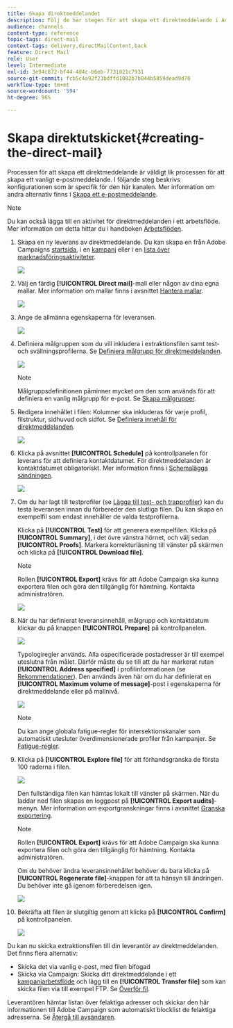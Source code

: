 ```yaml
---
title: Skapa direktmeddelandet
description: Följ de här stegen för att skapa ett direktmeddelande i Adobe Campaign.
audience: channels
content-type: reference
topic-tags: direct-mail
context-tags: delivery,directMailContent,back
feature: Direct Mail
role: User
level: Intermediate
exl-id: 3e94c872-bf44-4d4c-b6eb-7731021c7931
source-git-commit: fcb5c4a92f23bdffd1082b7b044b5859dead9d70
workflow-type: tm+mt
source-wordcount: '594'
ht-degree: 96%

---
```


# Skapa direktutskicket{#creating-the-direct-mail}

Processen för att skapa ett direktmeddelande är väldigt lik processen för att skapa ett vanligt e-postmeddelande. I följande steg beskrivs konfigurationen som är specifik för den här kanalen. Mer information om andra alternativ finns i [Skapa ett e-postmeddelande](../../channels/using/creating-an-email.md).

>[!NOTE]
>
>Du kan också lägga till en aktivitet för direktmeddelanden i ett arbetsflöde. Mer information om detta hittar du i handboken [Arbetsflöden](../../automating/using/direct-mail-delivery.md).

1. Skapa en ny leverans av direktmeddelande. Du kan skapa en från Adobe Campaigns [startsida](../../start/using/interface-description.md#home-page), i en [kampanj](../../start/using/marketing-activities.md#creating-a-marketing-activity) eller i en [lista över marknadsföringsaktiviteter](../../start/using/programs-and-campaigns.md#creating-a-campaign).

   ![](assets/direct_mail_1.png)

1. Välj en färdig **[!UICONTROL Direct mail]**-mall eller någon av dina egna mallar. Mer information om mallar finns i avsnittet [Hantera mallar](../../start/using/marketing-activity-templates.md).

   ![](assets/direct_mail_2.png)

1. Ange de allmänna egenskaperna för leveransen.

   ![](assets/direct_mail_3.png)

1. Definiera målgruppen som du vill inkludera i extraktionsfilen samt test- och svällningsprofilerna. Se [Definiera målgrupp för direktmeddelanden](../../channels/using/defining-the-direct-mail-audience.md).

   ![](assets/direct_mail_4.png)

   >[!NOTE]
   >
   >Målgruppsdefinitionen påminner mycket om den som används för att definiera en vanlig målgrupp för e-post. Se [Skapa målgrupper](../../audiences/using/creating-audiences.md).

1. Redigera innehållet i filen: Kolumner ska inkluderas för varje profil, filstruktur, sidhuvud och sidfot. Se [Definiera innehåll för direktmeddelanden](../../channels/using/defining-the-direct-mail-content.md).

   ![](assets/direct_mail_5.png)

1. Klicka på avsnittet **[!UICONTROL Schedule]** på kontrollpanelen för leverans för att definiera kontaktdatumet. För direktmeddelanden är kontaktdatumet obligatoriskt. Mer information finns i [Schemalägga sändningen](../../sending/using/about-scheduling-messages.md).

   ![](assets/direct_mail_8.png)

1. Om du har lagt till testprofiler (se [Lägga till test- och trapprofiler](../../channels/using/defining-the-direct-mail-audience.md#adding-test-and-trap-profiles)) kan du testa leveransen innan du förbereder den slutliga filen. Du kan skapa en exempelfil som endast innehåller de valda testprofilerna.

   Klicka på **[!UICONTROL Test]** för att generera exempelfilen. Klicka på **[!UICONTROL Summary]**, i det övre vänstra hörnet, och välj sedan **[!UICONTROL Proofs]**. Markera korrekturläsning till vänster på skärmen och klicka på **[!UICONTROL Download file]**.

   >[!NOTE]
   >
   >Rollen **[!UICONTROL Export]** krävs för att Adobe Campaign ska kunna exportera filen och göra den tillgänglig för hämtning. Kontakta administratören.

   ![](assets/direct_mail_19.png)

1. När du har definierat leveransinnehåll, målgrupp och kontaktdatum klickar du på knappen **[!UICONTROL Prepare]** på kontrollpanelen.

   ![](assets/direct_mail_16.png)

   Typologiregler används. Alla ospecificerade postadresser är till exempel uteslutna från målet. Därför måste du se till att du har markerat rutan **[!UICONTROL Address specified]** i profilinformationen (se [Rekommendationer](../../channels/using/about-direct-mail.md#recommendations)). Den används även här om du har definierat en **[!UICONTROL Maximum volume of message]**-post i egenskaperna för direktmeddelande eller på mallnivå.

   ![](assets/direct_mail_25.png)

   >[!NOTE]
   >
   >Du kan ange globala fatigue-regler för intersektionskanaler som automatiskt utesluter överdimensionerade profiler från kampanjer. Se [Fatigue-regler](../../sending/using/fatigue-rules.md).

1. Klicka på **[!UICONTROL Explore file]** för att förhandsgranska de första 100 raderna i filen.

   ![](assets/direct_mail_18.png)

   Den fullständiga filen kan hämtas lokalt till vänster på skärmen. När du laddar ned filen skapas en loggpost på **[!UICONTROL Export audits]**-menyn. Mer information om exportgranskningar finns i avsnittet [Granska exportering](../../administration/using/auditing-export-logs.md).

   >[!NOTE]
   >
   >Rollen **[!UICONTROL Export]** krävs för att Adobe Campaign ska kunna exportera filen och göra den tillgänglig för hämtning. Kontakta administratören.

   Om du behöver ändra leveransinnehållet behöver du bara klicka på **[!UICONTROL Regenerate file]**-knappen för att ta hänsyn till ändringen. Du behöver inte gå igenom förberedelsen igen.

   ![](assets/direct_mail_21.png)

1. Bekräfta att filen är slutgiltig genom att klicka på **[!UICONTROL Confirm]** på kontrollpanelen.

   ![](assets/direct_mail_20.png)

Du kan nu skicka extraktionsfilen till din leverantör av direktmeddelanden. Det finns flera alternativ:

* Skicka det via vanlig e-post, med filen bifogad
* Skicka via Campaign: Skicka ditt direktmeddelande i ett [kampanjarbetsflöde](../../automating/using/direct-mail-delivery.md) och lägg till en **[!UICONTROL Transfer file]** som kan skicka filen via till exempel FTP. Se [Överför fil](../../automating/using/transfer-file.md).

Leverantören hämtar listan över felaktiga adresser och skickar den här informationen till Adobe Campaign som automatiskt blocklist de felaktiga adresserna. Se [Återgå till avsändaren](../../channels/using/return-to-sender.md).
